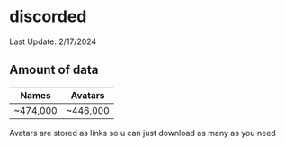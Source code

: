 # discorded
Last Update: 2/17/2024

## Amount of data

| Names    | Avatars  |
|----------|----------|
| ~474,000 | ~446,000 |

Avatars are stored as links so u can just download as many as you need
